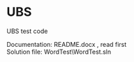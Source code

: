 UBS
===

UBS test code

Documentation: README.docx , read first <br/>
Solution file: WordTest\WordTest.sln
